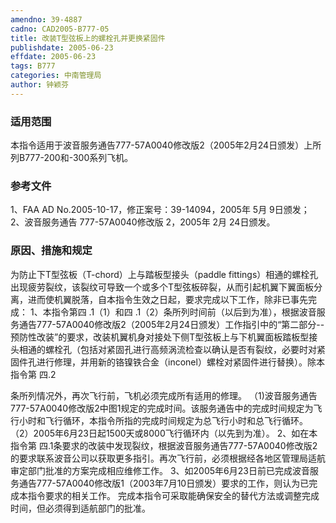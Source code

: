 ```yaml
---
amendno: 39-4887
cadno: CAD2005-B777-05
title: 改装T型弦板上的螺栓孔并更换紧固件
publishdate: 2005-06-23
effdate: 2005-06-23
tags: B777
categories: 中南管理局
author: 钟颖芬
---
```


### 适用范围 
本指令适用于波音服务通告777-57A0040修改版2（2005年2月24日颁发）上所列B777-200和-300系列飞机。

### 参考文件
1、FAA AD No.2005-10-17，修正案号：39-14094，2005年 5月 9日颁发；
 2、波音服务通告 777-57A0040修改版 2，2005年 2月 24日颁发。

### 原因、措施和规定 
为防止下T型弦板（T-chord）上与踏板型接头（paddle fittings）相通的螺栓孔出现疲劳裂纹，该裂纹可导致一个或多个T型弦板碎裂，从而引起机翼下翼面板分离，进而使机翼脱落，自本指令生效之日起，要求完成以下工作，除非已事先完成： 
    1、本指令第四 .1（1）和四 .1（2）条所列时间前（以后到为准），根据波音服务通告777-57A0040修改版2（2005年2月24日颁发）工作指引中的“第二部分--预防性改装”的要求，改装机翼机身对接处下侧T型弦板上与下机翼面板踏板型接头相通的螺栓孔（包括对紧固孔进行高频涡流检查以确认是否有裂纹，必要时对紧固件孔进行修理，并用新的铬镍铁合金（inconel）螺栓对紧固件进行替换）。除本指令第
四.2
  
条所列情况外，再次飞行前，飞机必须完成所有适用的修理。 
    （1)波音服务通告777-57A0040修改版2中图1规定的完成时间。该服务通告中的完成时间规定为飞行小时和飞行循环，本指令所指的完成时间规定为总飞行小时和总飞行循环。 
    （2）2005年6月23日起1500天或8000飞行循环内（以先到为准）。
    2、如在本指令第
四.1条要求的改装中发现裂纹，根据波音服务通告777-57A0040修改版2的要求联系波音公司以获取更多指引。再次飞行前，必须根据经各地区管理局适航审定部门批准的方案完成相应维修工作。 
    3、如2005年6月23日前已完成波音服务通告777-57A0040修改版1（2003年7月10日颁发）要求的工作，则认为已完成本指令要求的相关工作。 
    完成本指令可采取能确保安全的替代方法或调整完成时间，但必须得到适航部门的批准。
